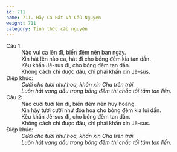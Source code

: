 ```yaml
---
id: 711
name: 711. Hãy Ca Hát Và Cầu Nguyện
weight: 711
category: Tỉnh thức cầu nguyện
---
```

<dl><dt>Câu 1:</dt><dd data-verse="1">Nào vui ca lên đi, biến đêm nên ban ngày. <br/>Xin hát lên nào ca, hát đi cho bóng đêm kia tan dần. <br/>Kêu khẩn Jê-sus đi, cho bóng đêm tan dần. <br/>Không cách chi được đâu, chỉ phải khẩn xin Jê-sus. </dd><dt>Điệp khúc:</dt><dd data-chorus="1"><em>Cười cho tươi như hoa, khẩn xin Cha trên trời. <br/>Luôn hát vang dầu trong bóng đêm thì chắc tối tăm tan liền. </em></dd><dt>Câu 2:</dt><dd data-verse="2">Nào cười tươi lên đi, biến đêm nên huy hoàng. <br/>Xin hãy tươi cười như đóa hoa cho bóng đêm kia lui dần. <br/>Kêu khẩn Jê-sus đi, cho bóng đêm tan dần. <br/>Không cách chi được đâu, chỉ phải khẩn xin Jê-sus. </dd><dt>Điệp khúc:</dt><dd data-chorus="1"><em>Cười cho tươi như hoa, khẩn xin Cha trên trời. <br/>Luôn hát vang dầu trong bóng đêm thì chắc tối tăm tan liền. </em></dd></dl>
